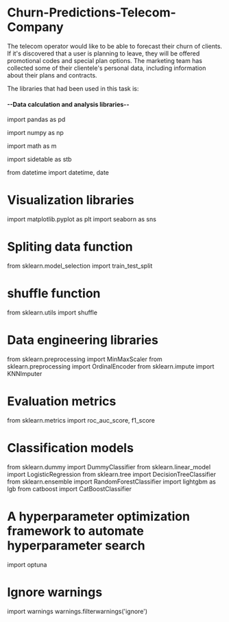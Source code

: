 # Churn-Predictions-Telecom-Company
The telecom operator would like to be able to forecast their churn of clients. If it's discovered that a user is planning to leave, they will be offered promotional codes and special plan options. The marketing team has collected some of their clientele's personal data, including information about their plans and contracts.

The libraries that had been used in this task is:

#### --Data calculation and analysis libraries--

import pandas as pd

import numpy as np

import math as m

import sidetable as stb

from datetime import datetime, date

# Visualization libraries
import matplotlib.pyplot as plt
import seaborn as sns

# Spliting data function
from sklearn.model_selection import train_test_split

# shuffle function
from sklearn.utils import shuffle

# Data engineering libraries
from sklearn.preprocessing import MinMaxScaler
from sklearn.preprocessing import OrdinalEncoder
from sklearn.impute import KNNImputer

# Evaluation metrics 
from sklearn.metrics import roc_auc_score, f1_score

# Classification models
from sklearn.dummy import DummyClassifier
from sklearn.linear_model import LogisticRegression
from sklearn.tree import DecisionTreeClassifier
from sklearn.ensemble import RandomForestClassifier
import lightgbm as lgb
from catboost import CatBoostClassifier

# A hyperparameter optimization framework to automate hyperparameter search
import optuna

# Ignore warnings
import warnings
warnings.filterwarnings('ignore')
